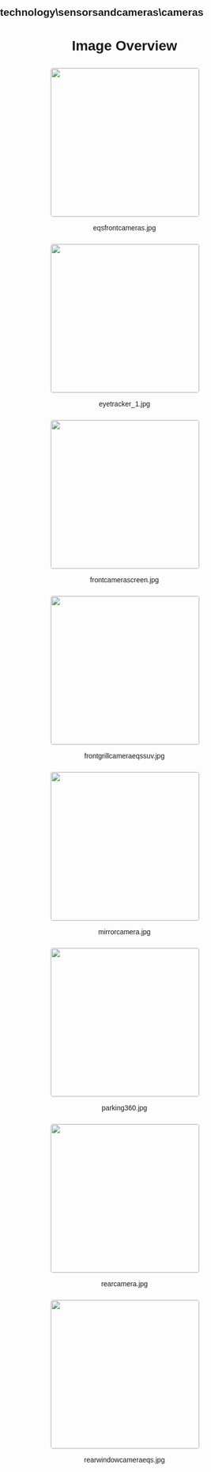 ## technology\sensorsandcameras\cameras
<style>
    body {
        font-family: Arial, sans-serif;
        margin: 0;
        padding: 0;
    }
    .image-gallery {
        display: flex;
        flex-wrap: wrap;
        gap: 10px;
        justify-content: center;
        padding: 10px;
    }
    .image-gallery img {
        width: 300px;
        height: auto;
        border: 1px solid #ddd;
        border-radius: 5px;
    }
    .image-gallery div {
        flex: 1 1 calc(33.333% - 20px); /* Three images per row on large screens */
        max-width: 300px;
        text-align: center;
    }
    @media (max-width: 768px) {
        .image-gallery div {
            flex: 1 1 calc(50% - 20px); /* Two images per row on medium screens */
        }
    }
    @media (max-width: 480px) {
        .image-gallery div {
            flex: 1 1 100%; /* One image per row on small screens */
        }
    }
</style>
<h1 style ="text-align: center;"> Image Overview </h1> <div class="image-gallery">
<div>
<img src="https://media.evkx.net/multimedia/technology/sensorsandcameras/cameras/eqsfrontcameras_st.jpg">
<p>eqsfrontcameras.jpg</p>
</div>
<div>
<img src="https://media.evkx.net/multimedia/technology/sensorsandcameras/cameras/eyetracker_1_st.jpg">
<p>eyetracker_1.jpg</p>
</div>
<div>
<img src="https://media.evkx.net/multimedia/technology/sensorsandcameras/cameras/frontcamerascreen_st.jpg">
<p>frontcamerascreen.jpg</p>
</div>
<div>
<img src="https://media.evkx.net/multimedia/technology/sensorsandcameras/cameras/frontgrillcameraeqssuv_st.jpg">
<p>frontgrillcameraeqssuv.jpg</p>
</div>
<div>
<img src="https://media.evkx.net/multimedia/technology/sensorsandcameras/cameras/mirrorcamera_st.jpg">
<p>mirrorcamera.jpg</p>
</div>
<div>
<img src="https://media.evkx.net/multimedia/technology/sensorsandcameras/cameras/parking360_st.jpg">
<p>parking360.jpg</p>
</div>
<div>
<img src="https://media.evkx.net/multimedia/technology/sensorsandcameras/cameras/rearcamera_st.jpg">
<p>rearcamera.jpg</p>
</div>
<div>
<img src="https://media.evkx.net/multimedia/technology/sensorsandcameras/cameras/rearwindowcameraeqs_st.jpg">
<p>rearwindowcameraeqs.jpg</p>
</div>
</div>
